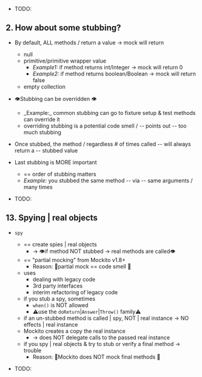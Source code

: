 * TODO:

## 2. How about some stubbing?
* By default, ALL methods / return a value -> mock will return
  * null
  * primitive/primitive wrapper value
    * _Example1:_ if method returns int/Integer -> mock will return 0
    * _Example2:_ if method returns boolean/Boolean -> mock will return false
  * empty collection
* 👁️Stubbing can be overridden 👁
  * ️_Example:_ common stubbing can go to fixture setup & test methods can override it
  * overriding stubbing is a potential code smell / -- points out -- too much stubbing
* Once stubbed, the method / regardless # of times called -- will always return a -- stubbed value 
* Last stubbing is MORE important
  * == order of stubbing matters 
  * _Example:_ you stubbed the same method -- via -- same arguments / many times

* TODO:

## 13. Spying | real objects
* `spy`
  * == create spies | real objects
    * -> 👁️if method NOT stubbed -> real methods are called👁️
  * == "partial mocking" from Mockito v1.8+
    * Reason: 🧠partial mock == code smell 🧠
  * uses
    * dealing with legacy code
    * 3rd party interfaces
    * interim refactoring of legacy code
  * if you stub a spy, sometimes
    * `when()` is NOT allowed
    * ⚠️use the `doReturn`|`Answer`|`Throw()` family⚠️ 
  * if an un-stubbed method is called | spy, NOT | real instance -> NO effects | real instance 
  * Mockito creates a copy the real instance
    * -> does NOT delegate calls to the passed real instance
  * if you spy | real objects & try to stub or verify a final method -> trouble
    * Reason: 🧠Mockito does NOT mock final methods 🧠

* TODO: